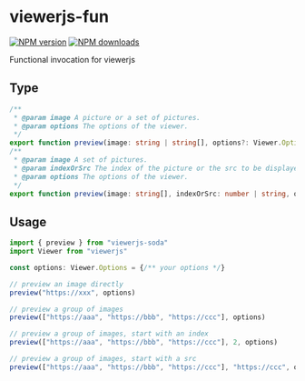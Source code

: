# viewerjs-fun

[![NPM version](https://img.shields.io/npm/v/viewerjs-soda.svg?style=flat)](https://npmjs.org/package/viewerjs-soda)
[![NPM downloads](https://img.shields.io/npm/dm/viewerjs-soda)](https://npmjs.org/package/viewerjs-soda)

Functional invocation for viewerjs

## Type

```typescript
/**
 * @param image A picture or a set of pictures.
 * @param options The options of the viewer.
 */
export function preview(image: string | string[], options?: Viewer.Options): void
/**
 * @param image A set of pictures.
 * @param indexOrSrc The index of the picture or the src to be displayed.
 * @param options The options of the viewer.
 */
export function preview(image: string[], indexOrSrc: number | string, options?: Viewer.Options): void
```

## Usage

```typescript
import { preview } from "viewerjs-soda"
import Viewer from "viewerjs"

const options: Viewer.Options = {/** your options */}

// preview an image directly
preview("https://xxx", options)

// preview a group of images
preview(["https://aaa", "https://bbb", "https://ccc"], options)

// preview a group of images, start with an index
preview(["https://aaa", "https://bbb", "https://ccc"], 2, options)

// preview a group of images, start with a src
preview(["https://aaa", "https://bbb", "https://ccc"], "https://ccc", options)
```
